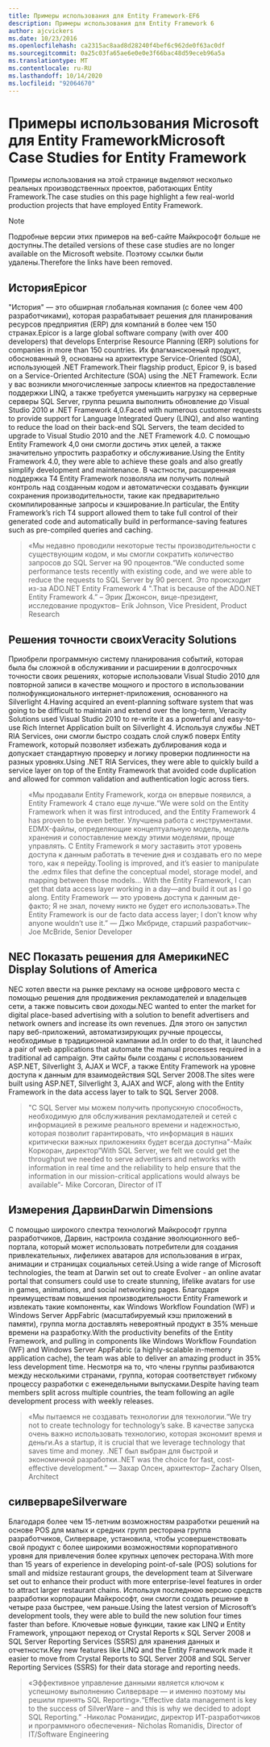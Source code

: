 ```yaml
---
title: Примеры использования для Entity Framework-EF6
description: Примеры использования для Entity Framework 6
author: ajcvickers
ms.date: 10/23/2016
ms.openlocfilehash: ca2315ac8aad8d28240f4bef6c962de0f63ac0df
ms.sourcegitcommit: 0a25c03fa65ae6e0e0e3f66bac48d59eceb96a5a
ms.translationtype: MT
ms.contentlocale: ru-RU
ms.lasthandoff: 10/14/2020
ms.locfileid: "92064670"
---
```

# <a name="microsoft-case-studies-for-entity-framework"></a><span data-ttu-id="a59db-103">Примеры использования Microsoft для Entity Framework</span><span class="sxs-lookup"><span data-stu-id="a59db-103">Microsoft Case Studies for Entity Framework</span></span>
<span data-ttu-id="a59db-104">Примеры использования на этой странице выделяют несколько реальных производственных проектов, работающих Entity Framework.</span><span class="sxs-lookup"><span data-stu-id="a59db-104">The case studies on this page highlight a few real-world production projects that have employed Entity Framework.</span></span>
> [!NOTE]
> <span data-ttu-id="a59db-105">Подробные версии этих примеров на веб-сайте Майкрософт больше не доступны.</span><span class="sxs-lookup"><span data-stu-id="a59db-105">The detailed versions of these case studies are no longer available on the Microsoft website.</span></span> <span data-ttu-id="a59db-106">Поэтому ссылки были удалены.</span><span class="sxs-lookup"><span data-stu-id="a59db-106">Therefore the links have been removed.</span></span>

## <a name="epicor"></a><span data-ttu-id="a59db-107">История</span><span class="sxs-lookup"><span data-stu-id="a59db-107">Epicor</span></span>
<span data-ttu-id="a59db-108">"История" — это обширная глобальная компания (с более чем 400 разработчиками), которая разрабатывает решения для планирования ресурсов предприятия (ERP) для компаний в более чем 150 странах.</span><span class="sxs-lookup"><span data-stu-id="a59db-108">Epicor is a large global software company (with over 400 developers) that develops Enterprise Resource Planning (ERP) solutions for companies in more than 150 countries.</span></span>
<span data-ttu-id="a59db-109">Их флагманскоеный продукт, обоснованный 9, основаны на архитектуре Service-Oriented (SOA), использующей .NET Framework.</span><span class="sxs-lookup"><span data-stu-id="a59db-109">Their flagship product, Epicor 9, is based on a Service-Oriented Architecture (SOA) using the .NET Framework.</span></span>
<span data-ttu-id="a59db-110">Если у вас возникли многочисленные запросы клиентов на предоставление поддержки LINQ, а также требуется уменьшить нагрузку на серверные серверы SQL Server, группа решила выполнить обновление до Visual Studio 2010 и .NET Framework 4,0.</span><span class="sxs-lookup"><span data-stu-id="a59db-110">Faced with numerous customer requests to provide support for Language Integrated Query (LINQ), and also wanting to reduce the load on their back-end SQL Servers, the team decided to upgrade to Visual Studio 2010 and the .NET Framework 4.0.</span></span>
<span data-ttu-id="a59db-111">С помощью Entity Framework 4,0 они смогли достичь этих целей, а также значительно упростить разработку и обслуживание.</span><span class="sxs-lookup"><span data-stu-id="a59db-111">Using the Entity Framework 4.0, they were able to achieve these goals and also greatly simplify development and maintenance.</span></span>
<span data-ttu-id="a59db-112">В частности, расширенная поддержка T4 Entity Framework позволяла им получить полный контроль над созданным кодом и автоматически создавать функции сохранения производительности, такие как предварительно скомпилированные запросы и кэширование.</span><span class="sxs-lookup"><span data-stu-id="a59db-112">In particular, the Entity Framework’s rich T4 support allowed them to take full control of their generated code and automatically build in performance-saving features such as pre-compiled queries and caching.</span></span>

> <span data-ttu-id="a59db-113">«Мы недавно проводили некоторые тесты производительности с существующим кодом, и мы смогли сократить количество запросов до SQL Server на 90 процентов.</span><span class="sxs-lookup"><span data-stu-id="a59db-113">“We conducted some performance tests recently with existing code, and we were able to reduce the requests to SQL Server by 90 percent.</span></span>
<span data-ttu-id="a59db-114">Это происходит из-за ADO.NET Entity Framework 4 ".</span><span class="sxs-lookup"><span data-stu-id="a59db-114">That is because of the ADO.NET Entity Framework 4.”</span></span> <span data-ttu-id="a59db-115">– Эрик Джонсон, вице-президент, исследование продуктов</span><span class="sxs-lookup"><span data-stu-id="a59db-115">– Erik Johnson, Vice President, Product Research</span></span>  

## <a name="veracity-solutions"></a><span data-ttu-id="a59db-116">Решения точности своих</span><span class="sxs-lookup"><span data-stu-id="a59db-116">Veracity Solutions</span></span>
<span data-ttu-id="a59db-117">Приобрели программную систему планирования событий, которая была бы сложной в обслуживании и расширении в долгосрочных точности своих решениях, которые использовали Visual Studio 2010 для повторной записи в качестве мощного и простого в использовании полнофункционального интернет-приложения, основанного на Silverlight 4.</span><span class="sxs-lookup"><span data-stu-id="a59db-117">Having acquired an event-planning software system that was going to be difficult to maintain and extend over the long-term, Veracity Solutions used Visual Studio 2010 to re-write it as a powerful and easy-to-use Rich Internet Application built on Silverlight 4.</span></span>
<span data-ttu-id="a59db-118">Используя службы .NET RIA Services, они смогли быстро создать слой служб поверх Entity Framework, который позволяет избежать дублирования кода и допускает стандартную проверку и логику проверки подлинности на разных уровнях.</span><span class="sxs-lookup"><span data-stu-id="a59db-118">Using .NET RIA Services, they were able to quickly build a service layer on top of the Entity Framework that avoided code duplication and allowed for common validation and authentication logic across tiers.</span></span>  

> <span data-ttu-id="a59db-119">«Мы продавали Entity Framework, когда он впервые появился, а Entity Framework 4 стало еще лучше.</span><span class="sxs-lookup"><span data-stu-id="a59db-119">“We were sold on the Entity Framework when it was first introduced, and the Entity Framework 4 has proven to be even better.</span></span>
<span data-ttu-id="a59db-120">Улучшена работа с инструментами. EDMX-файлы, определяющие концептуальную модель, модель хранения и сопоставление между этими моделями, проще управлять. С Entity Framework я могу заставить этот уровень доступа к данным работать в течение дня и создавать его по мере того, как я перейду.</span><span class="sxs-lookup"><span data-stu-id="a59db-120">Tooling is improved, and it’s easier to manipulate the .edmx files that define the conceptual model, storage model, and mapping between those models... With the Entity Framework, I can get that data access layer working in a day—and build it out as I go along.</span></span>
<span data-ttu-id="a59db-121">Entity Framework — это уровень доступа к данным де-факто; Я не знал, почему никто не будет его использовать».</span><span class="sxs-lookup"><span data-stu-id="a59db-121">The Entity Framework is our de facto data access layer; I don’t know why anyone wouldn’t use it.”</span></span> <span data-ttu-id="a59db-122">— Джо Мкбриде, старший разработчик</span><span class="sxs-lookup"><span data-stu-id="a59db-122">– Joe McBride, Senior Developer</span></span>

## <a name="nec-display-solutions-of-america"></a><span data-ttu-id="a59db-123">NEC Показать решения для Америки</span><span class="sxs-lookup"><span data-stu-id="a59db-123">NEC Display Solutions of America</span></span>
<span data-ttu-id="a59db-124">NEC хотел ввести на рынке рекламу на основе цифрового места с помощью решения для продвижения рекламодателей и владельцев сети, а также повысить свои доходы.</span><span class="sxs-lookup"><span data-stu-id="a59db-124">NEC wanted to enter the market for digital place-based advertising with a solution to benefit advertisers and network owners and increase its own revenues.</span></span>
<span data-ttu-id="a59db-125">Для этого он запустил пару веб-приложений, автоматизирующих ручные процессы, необходимые в традиционной кампании ad.</span><span class="sxs-lookup"><span data-stu-id="a59db-125">In order to do that, it launched a pair of web applications that automate the manual processes required in a traditional ad campaign.</span></span>
<span data-ttu-id="a59db-126">Эти сайты были созданы с использованием ASP.NET, Silverlight 3, AJAX и WCF, а также Entity Framework на уровне доступа к данным для взаимодействия SQL Server 2008.</span><span class="sxs-lookup"><span data-stu-id="a59db-126">The sites were built using ASP.NET, Silverlight 3, AJAX and WCF, along with the Entity Framework in the data access layer to talk to SQL Server 2008.</span></span>

> <span data-ttu-id="a59db-127">"С SQL Server мы можем получить пропускную способность, необходимую для обслуживания рекламодателей и сетей с информацией в режиме реального времени и надежностью, которая позволит гарантировать, что информация в наших критически важных приложениях будет всегда доступна"-Майк Коркоран, директор</span><span class="sxs-lookup"><span data-stu-id="a59db-127">“With SQL Server, we felt we could get the throughput we needed to serve advertisers and networks with information in real time and the reliability to help ensure that the information in our mission-critical applications would always be available”- Mike Corcoran, Director of IT</span></span>

## <a name="darwin-dimensions"></a><span data-ttu-id="a59db-128">Измерения Дарвин</span><span class="sxs-lookup"><span data-stu-id="a59db-128">Darwin Dimensions</span></span>
<span data-ttu-id="a59db-129">С помощью широкого спектра технологий Майкрософт группа разработчиков, Дарвин, настроила создание эволюционного веб-портала, который может использовать потребители для создания привлекательных, лифеликех аватаров для использования в играх, анимации и страницах социальных сетей.</span><span class="sxs-lookup"><span data-stu-id="a59db-129">Using a wide range of Microsoft technologies, the team at Darwin set out to create Evolver - an online avatar portal that consumers could use to create stunning, lifelike avatars for use in games, animations, and social networking pages.</span></span>
<span data-ttu-id="a59db-130">Благодаря преимуществам повышения производительности Entity Framework и извлекать такие компоненты, как Windows Workflow Foundation (WF) и Windows Server AppFabric (масштабируемый кэш приложений в памяти), группа могла доставлять невероятный продукт в 35% меньше времени на разработку.</span><span class="sxs-lookup"><span data-stu-id="a59db-130">With the productivity benefits of the Entity Framework, and pulling in components like Windows Workflow Foundation (WF) and Windows Server AppFabric (a highly-scalable in-memory application cache), the team was able to deliver an amazing product in 35% less development time.</span></span>
<span data-ttu-id="a59db-131">Несмотря на то, что члены группы разбиваются между несколькими странами, группа, которая соответствует гибкому процессу разработки с еженедельными выпусками.</span><span class="sxs-lookup"><span data-stu-id="a59db-131">Despite having team members split across multiple countries, the team following an agile development process with weekly releases.</span></span>

 > <span data-ttu-id="a59db-132">«Мы пытаемся не создавать технологии для технологии.</span><span class="sxs-lookup"><span data-stu-id="a59db-132">“We try not to create technology for technology’s sake.</span></span> <span data-ttu-id="a59db-133">В качестве запуска очень важно использовать технологию, которая экономит время и деньги.</span><span class="sxs-lookup"><span data-stu-id="a59db-133">As a startup, it is crucial that we leverage technology that saves time and money.</span></span>
 <span data-ttu-id="a59db-134">.NET был выбран для быстрой и экономичной разработки.</span><span class="sxs-lookup"><span data-stu-id="a59db-134">.NET was the choice for fast, cost-effective development.”</span></span> <span data-ttu-id="a59db-135">— Захар Олсен, архитектор</span><span class="sxs-lookup"><span data-stu-id="a59db-135">– Zachary Olsen, Architect</span></span>  

## <a name="silverware"></a><span data-ttu-id="a59db-136">силверваре</span><span class="sxs-lookup"><span data-stu-id="a59db-136">Silverware</span></span>
<span data-ttu-id="a59db-137">Благодаря более чем 15-летним возможностям разработки решений на основе POS для малых и средних групп ресторана группа разработчиков, Силверваре, установила, чтобы усовершенствовать свой продукт с более широкими возможностями корпоративного уровня для привлечения более крупных цепочек ресторана.</span><span class="sxs-lookup"><span data-stu-id="a59db-137">With more than 15 years of experience in developing point-of-sale (POS) solutions for small and midsize restaurant groups, the development team at Silverware set out to enhance their product with more enterprise-level features in order to attract larger restaurant chains.</span></span>
<span data-ttu-id="a59db-138">Используя последнюю версию средств разработки корпорации Майкрософт, они смогли создать решение в четыре раза быстрее, чем раньше.</span><span class="sxs-lookup"><span data-stu-id="a59db-138">Using the latest version of Microsoft’s development tools, they were able to build the new solution four times faster than before.</span></span>
<span data-ttu-id="a59db-139">Ключевые новые функции, такие как LINQ и Entity Framework, упрощают переход от Crystal Reports к SQL Server 2008 и SQL Server Reporting Services (SSRS) для хранения данных и отчетности.</span><span class="sxs-lookup"><span data-stu-id="a59db-139">Key new features like LINQ and the Entity Framework made it easier to move from Crystal Reports to SQL Server 2008 and SQL Server Reporting Services (SSRS) for their data storage and reporting needs.</span></span>

> <span data-ttu-id="a59db-140">«Эффективное управление данными является ключом к успешному выполнению Силверваре — и именно поэтому мы решили принять SQL Reporting».</span><span class="sxs-lookup"><span data-stu-id="a59db-140">“Effective data management is key to the success of SilverWare – and this is why we decided to adopt SQL Reporting.”</span></span> <span data-ttu-id="a59db-141">-Николас Романидис, директор ИТ-разработчиков и программного обеспечения</span><span class="sxs-lookup"><span data-stu-id="a59db-141">- Nicholas Romanidis, Director of IT/Software Engineering</span></span>
